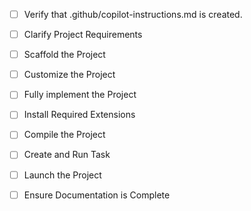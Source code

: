 <!-- Use this file to provide workspace-specific custom instructions to Copilot. For more details, visit https://code.visualstudio.com/docs/copilot/copilot-customization#_use-a-githubcopilotinstructionsmd-file -->
- [ ] Verify that .github/copilot-instructions.md is created.

- [ ] Clarify Project Requirements
- [ ] Scaffold the Project
- [ ] Customize the Project
- [ ] Fully implement the Project
- [ ] Install Required Extensions
- [ ] Compile the Project
- [ ] Create and Run Task
- [ ] Launch the Project
- [ ] Ensure Documentation is Complete
